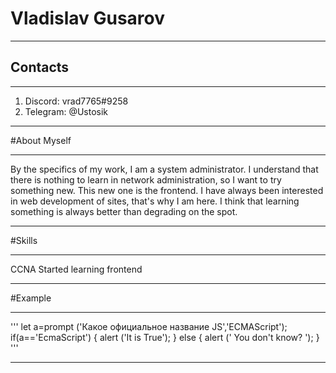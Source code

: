 # Vladislav Gusarov
***
## Contacts
***
1. Discord: vrad7765#9258 
2. Telegram: @Ustosik 
***
#About Myself
***
By the specifics of my work, I am a system administrator. I understand that there is nothing to learn in network administration, so I want to try something new. This new one is the frontend. I have always been interested in web development of sites, that's why I am here. I think that learning something is always better than degrading on the spot.
***
#Skills
***
CCNA
Started learning frontend
***
#Example
*** 
'''
let a=prompt ('Какое официальное название JS','ECMAScript');
if(a=='EcmaScript')
{ 
alert ('It is True'); 
}
else
{ 
alert (' You don't know? ');
}
'''
***

